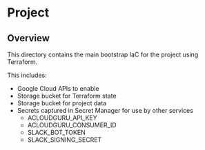 # Project

## Overview

This directory contains the main bootstrap IaC for the project using Terraform.

This includes:
- Google Cloud APIs to enable
- Storage bucket for Terraform state
- Storage bucket for project data
- Secrets captured in Secret Manager for use by other services
	- ACLOUDGURU_API_KEY
	- ACLOUDGURU_CONSUMER_ID
	- SLACK_BOT_TOKEN
	- SLACK_SIGNING_SECRET
